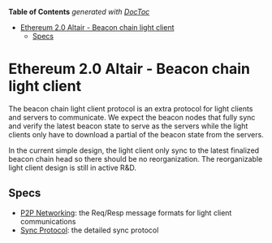 <!-- START doctoc generated TOC please keep comment here to allow auto update -->
<!-- DON'T EDIT THIS SECTION, INSTEAD RE-RUN doctoc TO UPDATE -->
**Table of Contents**  *generated with [DocToc](https://github.com/thlorenz/doctoc)*

- [Ethereum 2.0 Altair - Beacon chain light client](#ethereum-20-altair---beacon-chain-light-client)
  - [Specs](#specs)

<!-- END doctoc generated TOC please keep comment here to allow auto update -->

# Ethereum 2.0 Altair - Beacon chain light client

The beacon chain light client protocol is an extra protocol for light clients and servers to communicate.
We expect the beacon nodes that fully sync and verify the latest beacon state to serve as the servers while the light clients only have to download a partial of the beacon state from the servers.

In the current simple design, the light client only sync to the latest finalized beacon chain head so there should be no reorganization.
The reorganizable light client design is still in active R&D.

## Specs

- [P2P Networking](./p2p-interface.md): the Req/Resp message formats for light client communications
- [Sync Protocol](./sync-protocol.md): the detailed sync protocol
